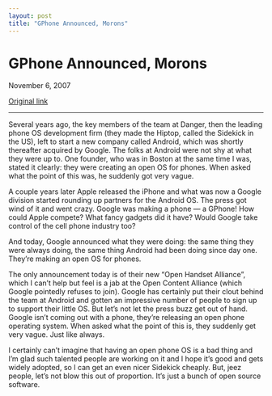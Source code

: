 ```yaml
---
layout: post
title: "GPhone Announced, Morons"
---
```

GPhone Announced, Morons
========================

November 6, 2007

[Original link](http://www.aaronsw.com/weblog/introgphone)

* * * * *

Several years ago, the key members of the team at Danger, then the
leading phone OS development firm (they made the Hiptop, called the
Sidekick in the US), left to start a new company called Android, which
was shortly thereafter acquired by Google. The folks at Android were not
shy at what they were up to. One founder, who was in Boston at the same
time I was, stated it clearly: they were creating an open OS for phones.
When asked what the point of this was, he suddenly got very vague.

A couple years later Apple released the iPhone and what was now a Google
division started rounding up partners for the Android OS. The press got
wind of it and went crazy. Google was making a phone — a GPhone! How
could Apple compete? What fancy gadgets did it have? Would Google take
control of the cell phone industry too?

And today, Google announced what they were doing: the same thing they
were always doing, the same thing Android had been doing since day one.
They’re making an open OS for phones.

The only announcement today is of their new “Open Handset Alliance”,
which I can’t help but feel is a jab at the Open Content Alliance (which
Google pointedly refuses to join). Google has certainly put their clout
behind the team at Android and gotten an impressive number of people to
sign up to support their little OS. But let’s not let the press buzz get
out of hand. Google isn’t coming out with a phone, they’re releasing an
open phone operating system. When asked what the point of this is, they
suddenly get very vague. Just like always.

I certainly can’t imagine that having an open phone OS is a bad thing
and I’m glad such talented people are working on it and I hope it’s good
and gets widely adopted, so I can get an even nicer Sidekick cheaply.
But, jeez people, let’s not blow this out of proportion. It’s just a
bunch of open source software.
